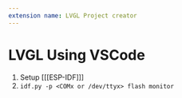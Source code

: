 ```yaml
---
extension name: LVGL Project creator
---
```


# LVGL Using VSCode 


1. Setup [[[ESP-IDF]]]
2. `idf.py -p <COMx or /dev/ttyx> flash monitor`


